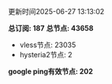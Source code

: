 更新时间2025-06-27 13:13:02

**总订阅: 187**
**总节点: 43658**
- vless节点: 23035
- hysteria2节点: 2

**google ping有效节点: 202**
